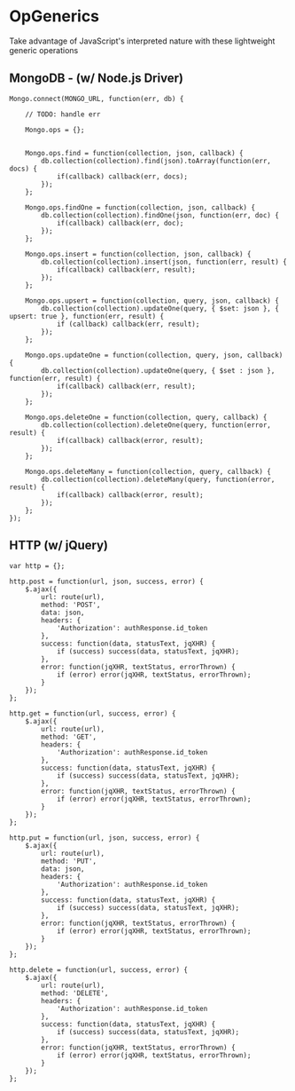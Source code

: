 # OpGenerics

Take advantage of JavaScript's interpreted nature with these lightweight generic operations

## MongoDB - (w/ Node.js Driver)

	Mongo.connect(MONGO_URL, function(err, db) {
		
		// TODO: handle err

		Mongo.ops = {};
		
			
		Mongo.ops.find = function(collection, json, callback) {
			db.collection(collection).find(json).toArray(function(err, docs) {
				if(callback) callback(err, docs);
			});
		};
		
		Mongo.ops.findOne = function(collection, json, callback) {
			db.collection(collection).findOne(json, function(err, doc) {
				if(callback) callback(err, doc);
			});
		};

		Mongo.ops.insert = function(collection, json, callback) {
			db.collection(collection).insert(json, function(err, result) {
				if(callback) callback(err, result);
			});
		};

		Mongo.ops.upsert = function(collection, query, json, callback) {
			db.collection(collection).updateOne(query, { $set: json }, { upsert: true }, function(err, result) {
				if (callback) callback(err, result);
			});
		};
		
		Mongo.ops.updateOne = function(collection, query, json, callback) {
			db.collection(collection).updateOne(query, { $set : json }, function(err, result) {
				if(callback) callback(err, result);
			});
		};
		
		Mongo.ops.deleteOne = function(collection, query, callback) {
			db.collection(collection).deleteOne(query, function(error, result) {
				if(callback) callback(error, result);
			});
		};
		
		Mongo.ops.deleteMany = function(collection, query, callback) {
			db.collection(collection).deleteMany(query, function(error, result) {
				if(callback) callback(error, result);
			});
		};
	});
  
## HTTP (w/ jQuery)

	var http = {};

	http.post = function(url, json, success, error) {
		$.ajax({
			url: route(url),
			method: 'POST',
			data: json,
			headers: {
				'Authorization': authResponse.id_token
			},
			success: function(data, statusText, jqXHR) {
				if (success) success(data, statusText, jqXHR);
			},
			error: function(jqXHR, textStatus, errorThrown) {
				if (error) error(jqXHR, textStatus, errorThrown);
			}
		});
	};

	http.get = function(url, success, error) {
		$.ajax({
			url: route(url),
			method: 'GET',
			headers: {
				'Authorization': authResponse.id_token
			},
			success: function(data, statusText, jqXHR) {
				if (success) success(data, statusText, jqXHR);
			},
			error: function(jqXHR, textStatus, errorThrown) {
				if (error) error(jqXHR, textStatus, errorThrown);
			}
		});
	};

	http.put = function(url, json, success, error) {
		$.ajax({
			url: route(url),
			method: 'PUT',
			data: json,
			headers: {
				'Authorization': authResponse.id_token
			},
			success: function(data, statusText, jqXHR) {
				if (success) success(data, statusText, jqXHR);
			},
			error: function(jqXHR, textStatus, errorThrown) {
				if (error) error(jqXHR, textStatus, errorThrown);
			}
		});
	};

	http.delete = function(url, success, error) {
		$.ajax({
			url: route(url),
			method: 'DELETE',
			headers: {
				'Authorization': authResponse.id_token
			},
			success: function(data, statusText, jqXHR) {
				if (success) success(data, statusText, jqXHR);
			},
			error: function(jqXHR, textStatus, errorThrown) {
				if (error) error(jqXHR, textStatus, errorThrown);
			}
		});
	};
